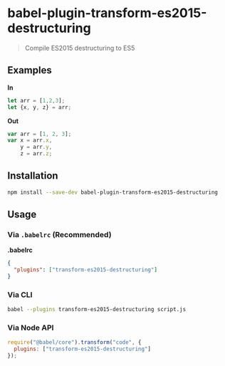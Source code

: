 # babel-plugin-transform-es2015-destructuring

> Compile ES2015 destructuring to ES5

## Examples

**In**

```javascript
let arr = [1,2,3];
let {x, y, z} = arr;
```

**Out**

```javascript
var arr = [1, 2, 3];
var x = arr.x,
    y = arr.y,
    z = arr.z;
```

## Installation

```sh
npm install --save-dev babel-plugin-transform-es2015-destructuring
```

## Usage

### Via `.babelrc` (Recommended)

**.babelrc**

```json
{
  "plugins": ["transform-es2015-destructuring"]
}
```

### Via CLI

```sh
babel --plugins transform-es2015-destructuring script.js
```

### Via Node API

```javascript
require("@babel/core").transform("code", {
  plugins: ["transform-es2015-destructuring"]
});
```
